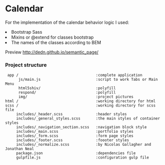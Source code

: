 # Calendar
For the implementation of the calendar behavior logic I used:
<li> Bootstrap Sass
<li> Mixins or @extend for classes bootstrap
<li> The names of the classes according to BEM

Preview http://dedn.github.io/semantic_page/

### Project structure
     app /                                   :complete application   
          js/main.js                         :script to work Tabs or Main Menu
          html5shiv/                         :polyfill
          respond/                           :polyfill
          img/                               :project pictures   
    html /                                   :working directory for html 
    scss /                                   :working directory for scss file  
         includes/_header.scss               :header styles
         includes/_general_styles.scss       :the main styles of container styles
         includes/_navigation_section.scss   :navigation block style
         includes/_main.scss                 :portfolio styles
         includes/_form.scss                 :form page styles
         includes/_footer.scss               :foooter styles
         includes/_normalize.scss            :by Nicolas Gallagher and Jonathan Neal
         package.json                        :dependencies file
         gulpfile.js                         :configuration gulp file 
